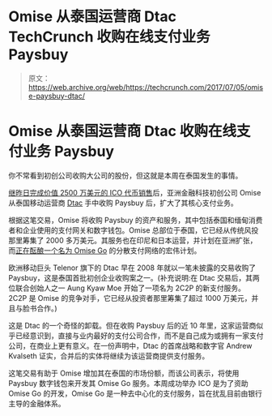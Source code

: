 # Omise 从泰国运营商 Dtac TechCrunch 收购在线支付业务 Paysbuy

> 原文：<https://web.archive.org/web/https://techcrunch.com/2017/07/05/omise-paysbuy-dtac/>

# Omise 从泰国运营商 Dtac 收购在线支付业务 Paysbuy

你不常看到初创公司收购大公司的股份，但这就是本周在泰国发生的事情。

[继昨日完成价值 2500 万美元的 ICO 代币销售](https://web.archive.org/web/20221207005259/https://beta.techcrunch.com/2017/07/05/omise-go-ico-25-million-omg/)后，亚洲金融科技初创公司 Omise 从泰国移动运营商 [Dtac](https://web.archive.org/web/20221207005259/http://www.dtac.co.th/) 手中收购 Paysbuy 后，扩大了其核心支付业务。

根据这笔交易，Omise 将收购 Paysbuy 的资产和服务，其中包括泰国和缅甸消费者和企业使用的支付网关和数字钱包。Omise 总部位于泰国，它已经从传统风投那里筹集了 2000 多万美元。其服务也在印尼和日本运营，并计划在亚洲扩张，而[正在酝酿一个名为 Omise Go](https://web.archive.org/web/20221207005259/https://beta.techcrunch.com/2017/05/30/omise-to-raise-19m-in-first-cryptocurrency-sale-from-a-major-vc-backed-startup/) 的分散支付网络的宏伟计划。

欧洲移动巨头 Telenor 旗下的 Dtac 早在 2008 年就以一笔未披露的交易收购了 Paysbuy，这是泰国首批初创企业收购案之一。(补充说明:在 Dtac 交易后，其两位联合创始人之一 Aung Kyaw Moe 开始了一项名为 2C2P 的新支付服务。2C2P 是 Omise 的竞争对手，它已经从投资者那里筹集了超过 1000 万美元，并且与脸书合作。)

这是 Dtac 的一个奇怪的卸载。但在收购 Paysbuy 后的近 10 年里，这家运营商似乎已经意识到，直接与业内最好的支付公司合作，而不是自己成为或拥有一家支付公司，在商业上更有意义。在一份声明中，Dtac 的首席战略和数字官 Andrew Kvalseth 证实，合并后的实体将继续为该运营商提供支付服务。

这笔交易有助于 Omise 增加其在泰国的市场份额，而该公司表示，将使用 Paysbuy 数字钱包来开发其 Omise Go 服务。本周成功举办 ICO 是为了资助 Omise Go 的开发，Omise Go 是一种去中心化的支付服务，旨在扰乱目前由银行主导的金融体系。